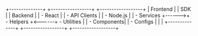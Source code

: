 +--------------+       +-----------------+       +------------------+
|  Frontend    |       |      SDK         |       |     Backend      |
|  - React     |       |  - API Clients   |       |  - Node.js       |
|  - Services  +------>+  - Helpers      +<------+  - Utilities     |
|  - Components|       |  - Configs      |       |                  |
+--------------+       +-----------------+       +------------------+
